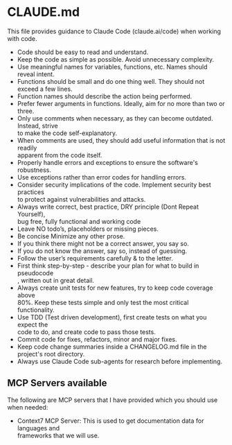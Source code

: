 # CLAUDE.md

This file provides guidance to Claude Code (claude.ai/code) when working with code.

- Code should be easy to read and understand.
- Keep the code as simple as possible. Avoid unnecessary complexity.
- Use meaningful names for variables, functions, etc. Names should reveal intent.
- Functions should be small and do one thing well. They should not exceed a few lines.
- Function names should describe the action being performed.
- Prefer fewer arguments in functions. Ideally, aim for no more than two or three.
- Only use comments when necessary, as they can become outdated. Instead, strive\
  to make the code self-explanatory.
- When comments are used, they should add useful information that is not readily\
  apparent from the code itself.
- Properly handle errors and exceptions to ensure the software's robustness.
- Use exceptions rather than error codes for handling errors.
- Consider security implications of the code. Implement security best practices\
  to protect against vulnerabilities and attacks.
- Always write correct, best practice, DRY principle (Dont Repeat Yourself), \
  bug free, fully functional and working code
- Leave NO todo’s, placeholders or missing pieces.
- Be concise Minimize any other prose.
- If you think there might not be a correct answer, you say so.
- If you do not know the answer, say so, instead of guessing.
- Follow the user’s requirements carefully & to the letter.
- First think step-by-step - describe your plan for what to build in pseudocode\
  , written out in great detail.
- Always create unit tests for new features, try to keep code coverage above \
  80%. Keep these tests simple and only test the most critical functionality.
- Use TDD (Test driven development), first create tests on what you expect the\
  code to do, and create code to pass those tests.
- Commit code for fixes, refactors, minor and major fixes.
- Keep code change summaries inside a CHANGELOG.md file in the project's root directory.
- Always use Claude Code sub-agents for research before implementing.

## MCP Servers available

The following are MCP servers that I have provided which you should use when needed:

- Context7 MCP Server: This is used to get documentation data for languages and \
  frameworks that we will use.
